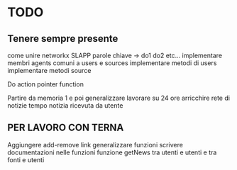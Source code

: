 # TODO 

## Tenere sempre presente
come unire networkx SLAPP
parole chiave -> do1 do2 etc...
implementare membri agents comuni a users e sources
implementare metodi di users
implementare metodi source

Do action pointer function

Partire da memoria 1 e poi generalizzare
lavorare su 24 ore
arricchire rete di notizie
tempo notizia ricevuta da utente



## PER LAVORO CON TERNA
Aggiungere add-remove link
generalizzare funzioni
scrivere documentazioni nelle funzioni
funzione getNews tra utenti e utenti e tra fonti e utenti
